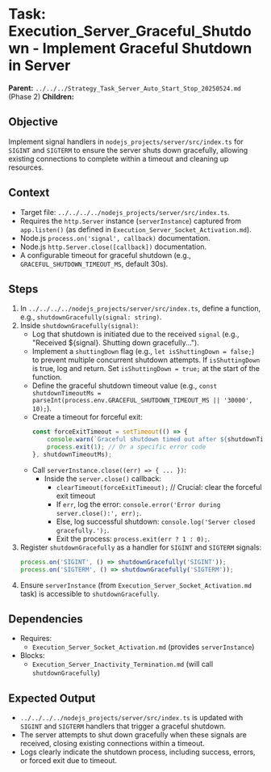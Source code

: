 # Task: Execution_Server_Graceful_Shutdown - Implement Graceful Shutdown in Server
   **Parent:** `../../../Strategy_Task_Server_Auto_Start_Stop_20250524.md` (Phase 2)
   **Children:**

## Objective
Implement signal handlers in `nodejs_projects/server/src/index.ts` for `SIGINT` and `SIGTERM` to ensure the server shuts down gracefully, allowing existing connections to complete within a timeout and cleaning up resources.

## Context
- Target file: `../../../../nodejs_projects/server/src/index.ts`.
- Requires the `http.Server` instance (`serverInstance`) captured from `app.listen()` (as defined in `Execution_Server_Socket_Activation.md`).
- Node.js `process.on('signal', callback)` documentation.
- Node.js `http.Server.close([callback])` documentation.
- A configurable timeout for graceful shutdown (e.g., `GRACEFUL_SHUTDOWN_TIMEOUT_MS`, default 30s).

## Steps
1.  In `../../../../nodejs_projects/server/src/index.ts`, define a function, e.g., `shutdownGracefully(signal: string)`.
2.  Inside `shutdownGracefully(signal)`:
    *   Log that shutdown is initiated due to the received `signal` (e.g., "Received ${signal}. Shutting down gracefully...").
    *   Implement a `shuttingDown` flag (e.g., `let isShuttingDown = false;`) to prevent multiple concurrent shutdown attempts. If `isShuttingDown` is true, log and return. Set `isShuttingDown = true;` at the start of the function.
    *   Define the graceful shutdown timeout value (e.g., `const shutdownTimeoutMs = parseInt(process.env.GRACEFUL_SHUTDOWN_TIMEOUT_MS || '30000', 10);`).
    *   Create a timeout for forceful exit:
        ```typescript
        const forceExitTimeout = setTimeout(() => {
            console.warn(`Graceful shutdown timed out after ${shutdownTimeoutMs}ms. Forcing exit.`);
            process.exit(1); // Or a specific error code
        }, shutdownTimeoutMs);
        ```
    *   Call `serverInstance.close((err) => { ... })`:
        *   Inside the `server.close()` callback:
            *   `clearTimeout(forceExitTimeout);` // Crucial: clear the forceful exit timeout
            *   If `err`, log the error: `console.error('Error during server.close():', err);`.
            *   Else, log successful shutdown: `console.log('Server closed gracefully.');`.
            *   Exit the process: `process.exit(err ? 1 : 0);`.
3.  Register `shutdownGracefully` as a handler for `SIGINT` and `SIGTERM` signals:
    ```typescript
    process.on('SIGINT', () => shutdownGracefully('SIGINT'));
    process.on('SIGTERM', () => shutdownGracefully('SIGTERM'));
    ```
4.  Ensure `serverInstance` (from `Execution_Server_Socket_Activation.md` task) is accessible to `shutdownGracefully`.

## Dependencies
- Requires:
    - `Execution_Server_Socket_Activation.md` (provides `serverInstance`)
- Blocks:
    - `Execution_Server_Inactivity_Termination.md` (will call `shutdownGracefully`)

## Expected Output
- `../../../../nodejs_projects/server/src/index.ts` is updated with `SIGINT` and `SIGTERM` handlers that trigger a graceful shutdown.
- The server attempts to shut down gracefully when these signals are received, closing existing connections within a timeout.
- Logs clearly indicate the shutdown process, including success, errors, or forced exit due to timeout.